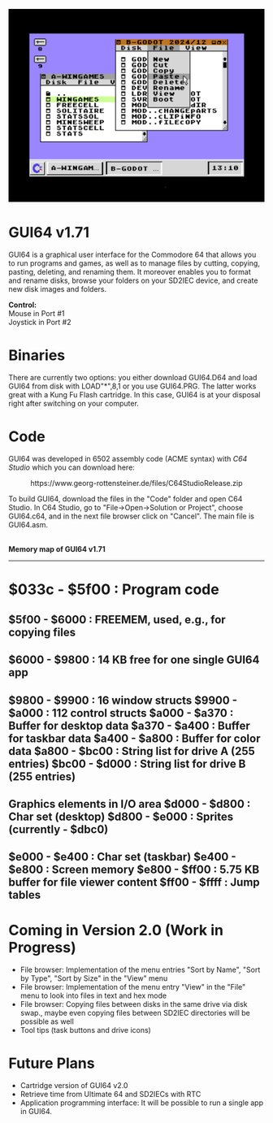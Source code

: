 ![alt text](https://github.com/WebFritzi/GUI64/blob/main/GUI64.png)

# GUI64 v1.71
GUI64 is a graphical user interface for the Commodore 64 that allows you to run programs and games, as well as to manage files by cutting, copying, pasting, deleting, and renaming them. It moreover enables you to format and rename disks, browse your folders on your SD2IEC device, and create new disk images and folders.

**Control:**<br>
Mouse in Port #1<br>
Joystick in Port #2

# Binaries
There are currently two options: you either download GUI64.D64 and load GUI64 from disk with LOAD"*",8,1 or you use GUI64.PRG. The latter works great with a Kung Fu Flash cartridge. In this case, GUI64 is at your disposal right after switching on your computer.

# Code
GUI64 was developed in 6502 assembly code (ACME syntax) with _C64 Studio_ which you can download here:<br>
<p align="center">https://www.georg-rottensteiner.de/files/C64StudioRelease.zip</p>
To build GUI64, download the files in the "Code" folder and open C64 Studio. In C64 Studio, go to "File->Open->Solution or Project", choose GUI64.c64, and in the next file browser click on "Cancel". The main file is GUI64.asm.<br><br>

**Memory map of GUI64 v1.71**

------------------------------------------------------
$033c - $5f00 : Program code
======================================================
$5f00 - $6000 : FREEMEM, used, e.g., for copying files
------------------------------------------------------
$6000 - $9800 : 14 KB free for one single GUI64 app
------------------------------------------------------
$9800 - $9900 : 16 window structs
$9900 - $a000 : 112 control structs
$a000 - $a370 : Buffer for desktop data
$a370 - $a400 : Buffer for taskbar data
$a400 - $a800 : Buffer for color data
$a800 - $bc00 : String list for drive A (255 entries)
$bc00 - $d000 : String list for drive B (255 entries)
------------------------------------------------------
Graphics elements in I/O area
$d000 - $d800 : Char set (desktop)
$d800 - $e000 : Sprites (currently - $dbc0)
------------------------------------------------------
$e000 - $e400 : Char set (taskbar)
$e400 - $e800 : Screen memory
$e800 - $ff00 : 5.75 KB buffer for file viewer content
$ff00 - $ffff : Jump tables
------------------------------------------------------

# Coming in Version 2.0 (Work in Progress)
* File browser: Implementation of the menu entries "Sort by Name", "Sort by Type", "Sort by Size" in the "View" menu
* File browser: Implementation of the menu entry "View" in the "File" menu to look into files in text and hex mode
* File browser: Copying files between disks in the same drive via disk swap., maybe even copying files between SD2IEC directories will be possible as well
* Tool tips (task buttons and drive icons)

# Future Plans
* Cartridge version of GUI64 v2.0
* Retrieve time from Ultimate 64 and SD2IECs with RTC
* Application programming interface: It will be possible to run a single app in GUI64.
